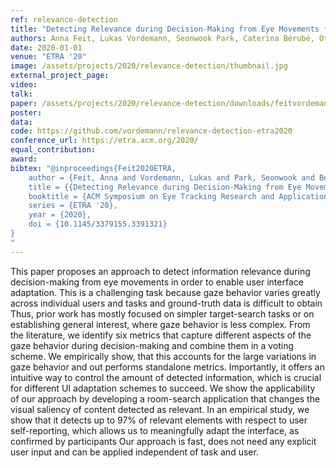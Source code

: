 ```yaml
---
ref: relevance-detection
title: "Detecting Relevance during Decision-Making from Eye Movements for UI Adaptation"
authors: Anna Feit, Lukas Vordemann, Seonwook Park, Caterina Bérubé, Otmar Hilliges
date: 2020-01-01
venue: "ETRA '20"
image: /assets/projects/2020/relevance-detection/thumbnail.jpg
external_project_page: 
video: 
talk: 
paper: /assets/projects/2020/relevance-detection/downloads/feitvordemann2020etra.pdf
poster: 
data: 
code: https://github.com/vordemann/relevance-detection-etra2020
conference_url: https://etra.acm.org/2020/
equal_contribution: 
award: 
bibtex: "@inproceedings{Feit2020ETRA,
	author = {Feit, Anna and Vordemann, Lukas and Park, Seonwook and Bérubé, Caterina and Hilliges, Otmar},
	title = {{Detecting Relevance during Decision-Making from Eye Movements for UI Adaptation}},
	booktitle = {ACM Symposium on Eye Tracking Research and Applications (ETRA)},
	series = {ETRA '20},
	year = {2020},
	doi = {10.1145/3379155.3391321}
}
"
---
```

This paper proposes an approach to detect information relevance during decision-making from eye movements in order to enable user interface adaptation. This is a challenging task because gaze behavior varies greatly across individual users and tasks and ground-truth data is difficult to obtain  Thus, prior work has mostly focused on simpler target-search tasks or on establishing general interest, where gaze behavior is less complex. From the literature, we identify six metrics that capture different aspects of the gaze behavior during decision-making and combine them in a voting scheme. We empirically show, that this accounts for the large variations in gaze behavior and out performs standalone metrics. Importantly, it offers an intuitive way to control the amount of detected information, which is crucial for different UI adaptation schemes to succeed. We show the applicability of our approach by developing a room-search application that changes the visual saliency of content detected as relevant. In an empirical study, we show that it detects up to 97\% of relevant elements with respect to user self-reporting, which allows us to meaningfully adapt the interface, as confirmed by participants  Our approach is fast, does not need any explicit user input and can be applied independent of task and user.
